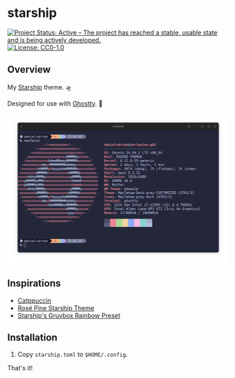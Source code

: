 # starship

<!-- badges: start -->
[![Project Status: Active – The project has reached a stable, usable state and is being actively developed.](https://img.shields.io/badge/Repo%20Status-Active-10D810.svg)](https://www.repostatus.org/#active)
[![License: CC0-1.0](https://img.shields.io/badge/License-CC0_1.0-lightgrey.svg)](http://creativecommons.org/publicdomain/zero/1.0/)
<!-- badges: end -->

## Overview

My [Starship](https://starship.rs/) theme. 🛸

Designed for use with [Ghostty](https://github.com/danielvartan/ghostty). 👻

![](images/2025-07-07-18-10-27.png)

## Inspirations

- [Catppuccin](https://catppuccin.com/)
- [Rosé Pine Starship Theme](https://github.com/rose-pine/starship)
- [Starship's Gruvbox Rainbow Preset](https://starship.rs/presets/gruvbox-rainbow)

## Installation

1. Copy `starship.toml` to `$HOME/.config`.

That's it!
